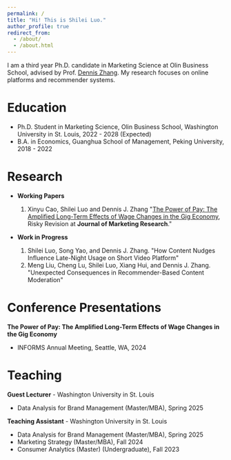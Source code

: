 ```yaml
---
permalink: /
title: "Hi! This is Shilei Luo."
author_profile: true
redirect_from: 
  - /about/
  - /about.html
---
```


I am a third year Ph.D. candidate in Marketing Science at Olin Business School, advised by Prof. [Dennis Zhang](http://denniszhang.org/). My research focuses on online platforms and recommender systems.

Education
======
+ Ph.D. Student in Marketing Science, Olin Business School, Washington University in St. Louis, 2022 - 2028 (Expected)
+ B.A. in Economics, Guanghua School of Management, Peking University, 2018 - 2022

Research
======
+ **Working Papers**
  1. Xinyu Cao, Shilei Luo and Dennis J. Zhang "[The Power of Pay: The Amplified Long-Term Effects of Wage Changes in the Gig Economy](https://papers.ssrn.com/sol3/papers.cfm?abstract_id=5187750), Risky Revision at **Journal of Marketing Research**." 

+ **Work in Progress**
  1. Shilei Luo, Song Yao, and Dennis J. Zhang. "How Content Nudges Influence Late-Night Usage on Short Video Platform"
  2. Meng Liu, Cheng Lu, Shilei Luo, Xiang Hui, and Dennis J. Zhang. "Unexpected Consequences in Recommender-Based Content Moderation"

Conference Presentations
======
**The Power of Pay: The Amplified Long-Term Effects of Wage Changes in the Gig Economy**
+ INFORMS Annual Meeting, Seattle, WA, 2024

Teaching
======
**Guest Lecturer** - Washington University in St. Louis
+ Data Analysis for Brand Management (Master/MBA), Spring 2025

**Teaching Assistant** - Washington University in St. Louis
+ Data Analysis for Brand Management (Master/MBA), Spring 2025
+ Marketing Strategy (Master/MBA),  Fall 2024
+ Consumer Analytics (Master) (Undergraduate),  Fall 2023
